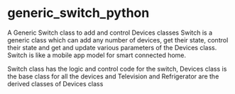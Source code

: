 # generic_switch_python
A Generic Switch class to add and control Devices classes Switch is a generic class which can add any number of devices, get their state, control their state and get and update various parameters of the Devices class. Switch is like a mobile app model for smart connected home.

Switch class has the logic and control code for the switch, Devices class is the base class for all the devices and Television and Refrigerator are the derived classes of Devices class
